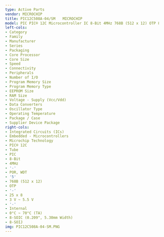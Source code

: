 ```yaml
---
type: Active Parts
vendor: MICROCHIP
title: PIC12C508A-04/SM　　MICROCHIP
model: PIC PIC® 12C Microcontroller IC 8-Bit 4MHz 768B (512 x 12) OTP 8-SOIJ
left-cols:
- Category
- Family
- Manufacturer
- Series
- Packaging 
- Core Processor
- Core Size
- Speed
- Connectivity
- Peripherals
- Number of I/O
- Program Memory Size
- Program Memory Type
- EEPROM Size
- RAM Size
- Voltage - Supply (Vcc/Vdd)
- Data Converters
- Oscillator Type
- Operating Temperature
- Package / Case
- Supplier Device Package
right-cols:
- Integrated Circuits (ICs)
- Embedded - Microcontrollers
- Microchip Technology
- PIC® 12C
- Tube 
- PIC
- 8-Bit
- 4MHz
- '-'
- POR, WDT
- '5'
- 768B (512 x 12)
- OTP
- '-'
- 25 x 8
- 3 V ~ 5.5 V
- '-'
- Internal
- 0°C ~ 70°C (TA)
- 8-SOIC (0.209", 5.30mm Width)
- 8-SOIJ
img: PIC12C508A-04-SM.PNG
---
```

